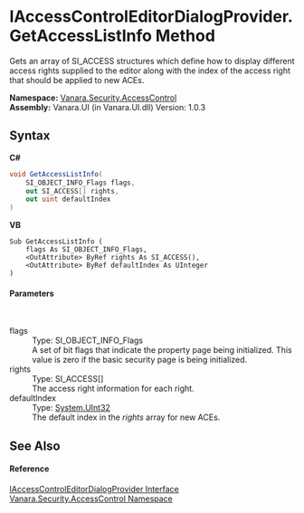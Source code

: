 # IAccessControlEditorDialogProvider.GetAccessListInfo Method 
 

Gets an array of SI_ACCESS structures which define how to display different access rights supplied to the editor along with the index of the access right that should be applied to new ACEs.

**Namespace:**&nbsp;<a href="62a937f8-234b-6e15-2f22-272a8ae206a7">Vanara.Security.AccessControl</a><br />**Assembly:**&nbsp;Vanara.UI (in Vanara.UI.dll) Version: 1.0.3

## Syntax

**C#**<br />
``` C#
void GetAccessListInfo(
	SI_OBJECT_INFO_Flags flags,
	out SI_ACCESS[] rights,
	out uint defaultIndex
)
```

**VB**<br />
``` VB
Sub GetAccessListInfo ( 
	flags As SI_OBJECT_INFO_Flags,
	<OutAttribute> ByRef rights As SI_ACCESS(),
	<OutAttribute> ByRef defaultIndex As UInteger
)
```


#### Parameters
&nbsp;<dl><dt>flags</dt><dd>Type: SI_OBJECT_INFO_Flags<br />A set of bit flags that indicate the property page being initialized. This value is zero if the basic security page is being initialized.</dd><dt>rights</dt><dd>Type: SI_ACCESS[]<br />The access right information for each right.</dd><dt>defaultIndex</dt><dd>Type: <a href="http://msdn2.microsoft.com/en-us/library/ctys3981" target="_blank">System.UInt32</a><br />The default index in the *rights* array for new ACEs.</dd></dl>

## See Also


#### Reference
<a href="b76ffe76-019b-b7fb-1534-589792e3b4a8">IAccessControlEditorDialogProvider Interface</a><br /><a href="62a937f8-234b-6e15-2f22-272a8ae206a7">Vanara.Security.AccessControl Namespace</a><br />